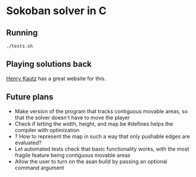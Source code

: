# Sokoban solver in C

## Running

`./tests.sh`

## Playing solutions back

[Henry Kautz](https://henrykautz.com/sokoban/Sokoban.html) has a great website for this.

## Future plans

- Make version of the program that tracks contiguous movable areas, so that the solver doesn't have to move the player
- Check if letting the width, height, and map be #defines helps the compiler with optimization
- ? How to represent the map in such a way that only pushable edges are evaluated?
- Let automated tests check that basic functionality works, with the most fragile feature being contiguous movable areas
- Allow the user to turn on the asan build by passing an optional command argument
